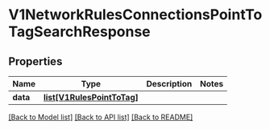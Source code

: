 # V1NetworkRulesConnectionsPointToTagSearchResponse

## Properties
Name | Type | Description | Notes
------------ | ------------- | ------------- | -------------
**data** | [**list[V1RulesPointToTag]**](V1RulesPointToTag.md) |  | 

[[Back to Model list]](../README.md#documentation-for-models) [[Back to API list]](../README.md#documentation-for-api-endpoints) [[Back to README]](../README.md)

